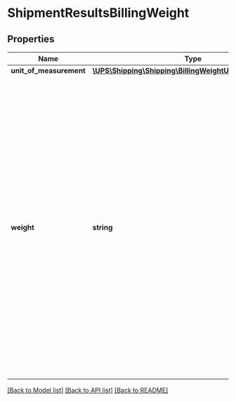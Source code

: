 # ShipmentResultsBillingWeight

## Properties
Name | Type | Description | Notes
------------ | ------------- | ------------- | -------------
**unit_of_measurement** | [**\UPS\Shipping\Shipping\BillingWeightUnitOfMeasurement**](BillingWeightUnitOfMeasurement.md) |  | 
**weight** | **string** | Billing weight. Higher of the actual shipment weight versus the shipment dimensional weight.  When using a negotiated divisor different from the published UPS divisor (139 for inches and 5,000 for cm), the weight returned is based on the published divisor. Rates, however, are based on the negotiated divisor. | 

[[Back to Model list]](../../README.md#documentation-for-models) [[Back to API list]](../../README.md#documentation-for-api-endpoints) [[Back to README]](../../README.md)

